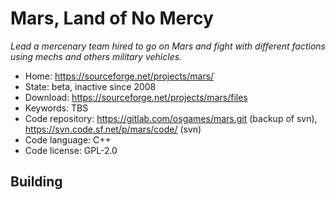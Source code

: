 # Mars, Land of No Mercy

_Lead a mercenary team hired to go on Mars and fight with different factions using mechs and others military vehicles._

- Home: https://sourceforge.net/projects/mars/
- State: beta, inactive since 2008
- Download: https://sourceforge.net/projects/mars/files
- Keywords: TBS
- Code repository: https://gitlab.com/osgames/mars.git (backup of svn), https://svn.code.sf.net/p/mars/code/ (svn)
- Code language: C++
- Code license: GPL-2.0

## Building

